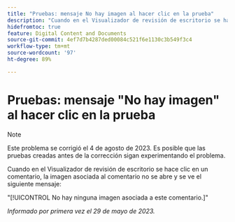 ```yaml
---
title: "Pruebas: mensaje No hay imagen al hacer clic en la prueba"
description: "Cuando en el Visualizador de revisión de escritorio se hace clic en un comentario, la imagen asociada al comentario no se abre y se ve un mensaje."
hidefromtoc: true
feature: Digital Content and Documents
source-git-commit: 4ef7d7b4287ded00084c521f6e1130c3b549f3c4
workflow-type: tm+mt
source-wordcount: '97'
ht-degree: 89%

---
```



# Pruebas: mensaje &quot;No hay imagen&quot; al hacer clic en la prueba

>[!NOTE]
>
>Este problema se corrigió el 4 de agosto de 2023. Es posible que las pruebas creadas antes de la corrección sigan experimentando el problema.

Cuando en el Visualizador de revisión de escritorio se hace clic en un comentario, la imagen asociada al comentario no se abre y se ve el siguiente mensaje:

&quot;[!UICONTROL No hay ninguna imagen asociada a este comentario.]&quot;

_Informado por primera vez el 29 de mayo de 2023._
